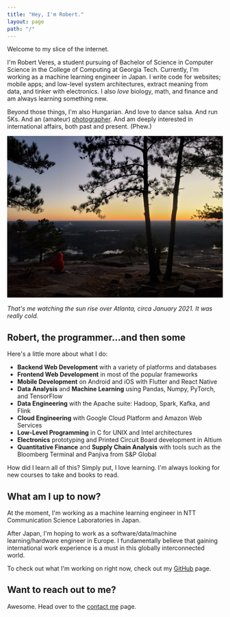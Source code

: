 ```yaml
---
title: "Hey, I'm Robert."
layout: page
path: "/"
---
```

Welcome to my slice of the internet.

I'm Robert Veres, a student pursuing of Bachelor of Science in Computer Science in the College of Computing at Georgia Tech. Currently, I'm working as a machine learning engineer in Japan. I write code for websites; mobile apps; and low-level system architectures, extract meaning from data, and tinker with electronics. I also *love* biology, math, and finance and am always learning something new.

Beyond those things, I'm also Hungarian. And love to dance salsa. And run 5Ks. And an (amateur) [photographer](https://www.flickr.com/photos/152383209@N08/). And am deeply interested in international affairs, both past and present. (Phew.)


![That's me](./profile2.jpg)

*That's me watching the sun rise over Atlanta, circa January 2021. It was really cold.*

## Robert, the programmer...and then some
Here's a little more about what I do:
* **Backend Web Development** with a variety of platforms and databases
* **Frontend Web Development** in most of the popular frameworks
* **Mobile Development** on Android and iOS with Flutter and React Native
* **Data Analysis** and **Machine Learning** using Pandas, Numpy, PyTorch, and TensorFlow
* **Data Engineering** with the Apache suite: Hadoop, Spark, Kafka, and Flink
* **Cloud Engineering** with Google Cloud Platform and Amazon Web Services
* **Low-Level Programming** in C for UNIX and Intel architectures
* **Electronics** prototyping and Printed Circuit Board development in Altium
* **Quantitative Finance** and **Supply Chain Analysis** with tools such as the Bloomberg Terminal and Panjiva from S&P Global

How did I learn all of this? Simply put, I love learning. I'm always looking for new courses to take and books to read.

## What am I up to now?
At the moment, I'm working as a machine learning engineer in NTT Communication Science Laboratories in Japan.

After Japan, I'm hoping to work as a software/data/machine learning/hardware engineer in Europe. I fundamentally believe that gaining international work experience is a must in this globally interconnected world.

To check out what I'm working on right now, check out my [GitHub](https://github.com/rveres) page.

## Want to reach out to me?
Awesome. Head over to the [contact me](/contact) page.